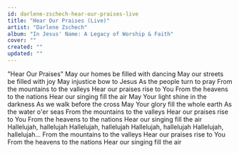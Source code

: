 ```yaml
---
id: darlene-zschech-hear-our-praises-live
title: "Hear Our Praises (Live)"
artist: "Darlene Zschech"
album: "In Jesus' Name: A Legacy of Worship & Faith"
cover: ""
created: ""
updated: ""
---
```


"Hear Our Praises"
May our homes be filled with dancing
May our streets be filled with joy
May injustice bow to Jesus
As the people turn to pray
From the mountains to the valleys
Hear our praises rise to You
From the heavens to the nations
Hear our singing fill the air
May Your light shine in the darkness
As we walk before the cross
May Your glory fill the whole earth
As the water o'er seas
From the mountains to the valleys
Hear our praises rise to You
From the heavens to the nations
Hear our singing fill the air
Hallelujah, hallelujah
Hallelujah, hallelujah
Hallelujah, hallelujah
Hallelujah, hallelujah...
From the mountains to the valleys
Hear our praises rise to You
From the heavens to the nations
Hear our singing fill the air